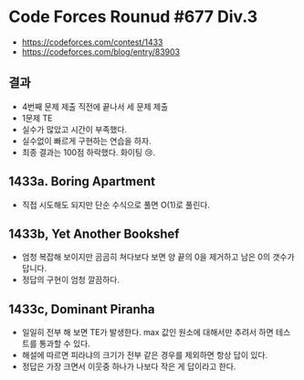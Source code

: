 # Code Forces Rounud #677 Div.3

- https://codeforces.com/contest/1433
- https://codeforces.com/blog/entry/83903

## 결과

- 4번째 문제 제출 직전에 끝나서 세 문제 제출
- 1문제 TE
- 실수가 많았고 시간이 부족했다.
- 실수없이 빠르게 구현하는 연습을 하자.
- 최종 결과는 100점 하락했다. 화이팅 😢.

## 1433a. Boring Apartment

- 직접 시도해도 되지만 단순 수식으로 풀면 O(1)로 풀린다.

## 1433b, Yet Another Bookshef

- 엄청 복잡해 보이지만 곰곰히 쳐다보다 보면 양 끝의 0을 제거하고 남은 0의 갯수가 답니다.
- 정답의 구현이 엄청 깔끔하다.

## 1433c, Dominant Piranha

- 일일히 전부 해 보면 TE가 발생한다. max 값인 원소에 대해서만 추려서 하면 테스트를 통과할 수 있다.
- 해설에 따르면 피라냐의 크기가 전부 같은 경우를 제외하면 항상 답이 있다.
- 정답은 가장 크면서 이웃중 하나가 나보다 작은 게 답이라고 한다.
